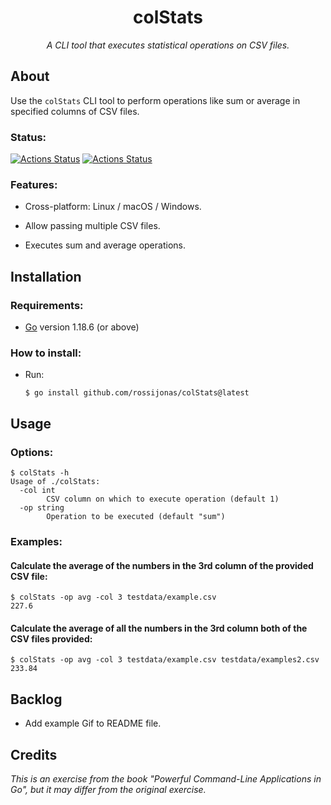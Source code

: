 <h1 align="center">colStats</h1>

*<p align="center">A CLI tool that executes statistical operations on CSV files.</p>*

## About

Use the `colStats` CLI tool to perform operations like sum or average in specified columns of CSV files.

### Status:

[![Actions Status](https://github.com/rossijonas/colStats/workflows/Test/badge.svg)](https://github.com/rossijonas/colStats/actions)
[![Actions Status](https://github.com/rossijonas/colStats/workflows/Build/badge.svg)](https://github.com/rossijonas/colStats/actions)

### Features:

- Cross-platform:  Linux / macOS / Windows.

- Allow passing multiple CSV files.

- Executes sum and average operations.

## Installation

### Requirements:

- [Go](https://go.dev/) version 1.18.6 (or above)

### How to install:

- Run: 

  ```
  $ go install github.com/rossijonas/colStats@latest
  ```

## Usage

### Options:

```
$ colStats -h
Usage of ./colStats:
  -col int
        CSV column on which to execute operation (default 1)
  -op string
        Operation to be executed (default "sum")
```

### Examples:

#### Calculate the average of the numbers in the 3rd column of the provided CSV file:

```
$ colStats -op avg -col 3 testdata/example.csv
227.6
```

#### Calculate the average of all the numbers in the 3rd column both of the CSV files provided:

```
$ colStats -op avg -col 3 testdata/example.csv testdata/examples2.csv
233.84
```

## Backlog

- Add example Gif to README file.

## Credits

_This is an exercise from the book "Powerful Command-Line Applications in Go", but it may differ from the original exercise._
